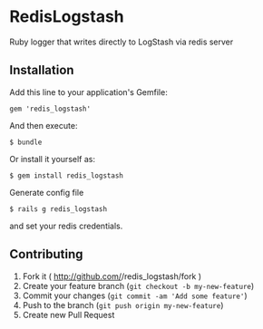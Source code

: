 # RedisLogstash

 Ruby logger that writes directly to LogStash via redis server

## Installation

Add this line to your application's Gemfile:

    gem 'redis_logstash'

And then execute:

    $ bundle

Or install it yourself as:

    $ gem install redis_logstash

Generate config file

    $ rails g redis_logstash

and set your redis credentials.

## Contributing

1. Fork it ( http://github.com/<my-github-username>/redis_logstash/fork )
2. Create your feature branch (`git checkout -b my-new-feature`)
3. Commit your changes (`git commit -am 'Add some feature'`)
4. Push to the branch (`git push origin my-new-feature`)
5. Create new Pull Request
